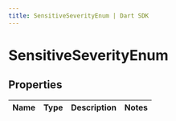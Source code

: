 ```yaml
---
title: SensitiveSeverityEnum | Dart SDK
---
```


# SensitiveSeverityEnum

## Properties
Name | Type | Description | Notes
------------ | ------------- | ------------- | -------------


